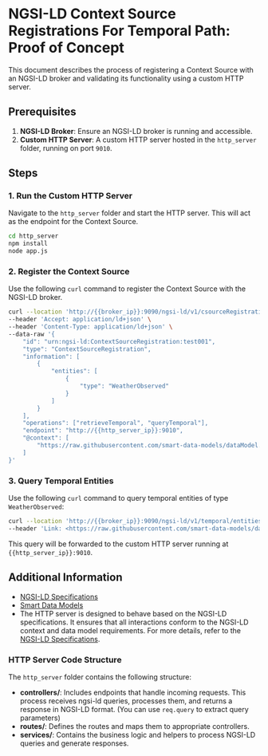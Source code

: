 # NGSI-LD Context Source Registrations For Temporal Path: Proof of Concept

This document describes the process of registering a Context Source with an NGSI-LD broker and validating its functionality using a custom HTTP server.

## Prerequisites

1. **NGSI-LD Broker**: Ensure an NGSI-LD broker is running and accessible.
2. **Custom HTTP Server**: A custom HTTP server hosted in the `http_server` folder, running on port `9010`.

## Steps

### 1. Run the Custom HTTP Server

Navigate to the `http_server` folder and start the HTTP server. This will act as the endpoint for the Context Source.

```bash
cd http_server
npm install
node app.js
```

### 2. Register the Context Source

Use the following `curl` command to register the Context Source with the NGSI-LD broker.

```bash
curl --location 'http://{{broker_ip}}:9090/ngsi-ld/v1/csourceRegistrations' \
--header 'Accept: application/ld+json' \
--header 'Content-Type: application/ld+json' \
--data-raw '{
    "id": "urn:ngsi-ld:ContextSourceRegistration:test001",
    "type": "ContextSourceRegistration",
    "information": [
        {
            "entities": [
                {
                    "type": "WeatherObserved"
                }
            ]
        }
    ],
    "operations": ["retrieveTemporal", "queryTemporal"],
    "endpoint": "http://{{http_server_ip}}:9010",
    "@context": [
        "https://raw.githubusercontent.com/smart-data-models/dataModel.Weather/master/context.jsonld"
    ]
}'
```

### 3. Query Temporal Entities

Use the following `curl` command to query temporal entities of type `WeatherObserved`:

```bash
curl --location 'http://{{broker_ip}}:9090/ngsi-ld/v1/temporal/entities?type=WeatherObserved&timerel=between&time=2025-01-01T00%3A00%3A00Z&endTime=2025-01-01T12%3A00%3A00Z' \
--header 'Link: <https://raw.githubusercontent.com/smart-data-models/dataModel.Weather/master/context.jsonld>; rel="http://www.w3.org/ns/json-ld#context"; type="application/ld+json"'
```

This query will be forwarded to the custom HTTP server running at `{{http_server_ip}}:9010`.

## Additional Information

- [NGSI-LD Specifications](https://www.etsi.org/deliver/etsi_gs/CIM/001_099/009/01.05.01_60/gs_cim009v010501p.pdf)
- [Smart Data Models](https://smartdatamodels.org/)
- The HTTP server is designed to behave based on the NGSI-LD specifications. It ensures that all interactions conform to the NGSI-LD context and data model requirements. For more details, refer to the [NGSI-LD Specifications](https://etsi.org/deliver/etsi_gs/CIM/001_099/009/01.06.01_60/gs_cim009v010601p.pdf).

### HTTP Server Code Structure

The `http_server` folder contains the following structure:

- **controllers/**: Includes endpoints that handle incoming requests. This process receives ngsi-ld queries, processes them, and returns a response in NGSI-LD format. (You can use `req.query` to extract query parameters)
- **routes/**: Defines the routes and maps them to appropriate controllers.
- **services/**: Contains the business logic and helpers to process NGSI-LD queries and generate responses.

